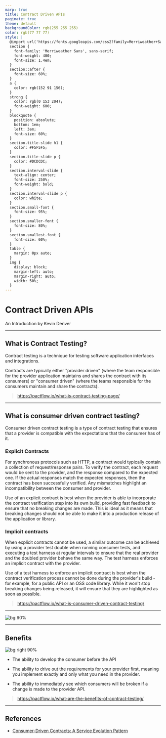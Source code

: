 ```yaml
---
marp: true
title: Contract Driven APIs
paginate: true
theme: default
backgroundColor: rgb(255 255 255)
color: rgb(77 77 77)
style: |
  @import url('https://fonts.googleapis.com/css2?family=Merriweather+Sans:ital,wght@0,400;0,600;1,400&display=swap');
  section { 
    font-family: 'Merriweather Sans', sans-serif;
    font-weight: 400;
    font-size: 1.4em; 
  }
  section::after {
    font-size: 60%;
  }
  a { 
    color: rgb(152 91 156); 
  }
  strong { 
    color: rgb(0 153 204);
    font-weight: 600;
  }
  blockquote {
    position: absolute;
    bottom: 1em;
    left: 3em;
    font-size: 60%;
  }
  section.title-slide h1 {
    color: #F5F5F5;
  }
  section.title-slide p {
    color: #DCDCDC;
  }
  section.interval-slide {
    text-align: center;
    font-size: 250%;
    font-weight: bold;
  }
  section.interval-slide p {
    color: white;
  }
  section.small-font {
    font-size: 95%;
  }
  section.smaller-font {
    font-size: 80%;
  }
  section.smallest-font {
    font-size: 60%;
  }
  table {
    margin: 0px auto;
  }
  img {
    display: block;
    margin-left: auto;
    margin-right: auto;
    width: 50%;
  }
---
```

<!-- _backgroundColor: #222222 -->
<!-- _class: title-slide -->
<!-- _paginate: false -->
<!-- _footer: June 2022 -->

# Contract Driven APIs

An Introduction by Kevin Denver

---

## What is Contract Testing?

Contract testing is a technique for testing software application interfaces and integrations.

Contracts are typically either "provider driven" (where the team responsible for the provider application maintains and shares the contract with its consumers) or "consumer driven" (where the teams responsible for the consumers maintain and share the contracts).

> https://pactflow.io/what-is-contract-testing-page/
---
<!-- _class: small-font -->

## What is consumer driven contract testing?

Consumer driven contract testing is a type of contract testing that ensures that a provider is compatible with the expectations that the consumer has of it.

### Explicit Contracts

For synchronous protocols such as HTTP, a contract would typically contain a collection of request/response pairs. To verify the contract, each request would be sent to the provider, and the response compared to the expected one. If the actual responses match the expected responses, then the contract has been successfully verified. Any mismatches highlight an incompatibility between the consumer and provider.

Use of an explicit contract is best when the provider is able to incorporate the contract verification step into its own build, providing fast feedback to ensure that no breaking changes are made. This is ideal as it means that breaking changes should not be able to make it into a production release of the application or library.

### Implicit contracts

When explicit contracts cannot be used, a similar outcome can be achieved by using a provider test double when running consumer tests, and executing a test harness at regular intervals to ensure that the real provider and the doubled provider behave the same way. The test harness enforces an implicit contract with the provider.

Use of a test harness to enforce an implicit contract is best when the contract verification process cannot be done during the provider's build - for example, for a public API or an OSS code library. While it won't stop breaking changes being released, it will ensure that they are highlighted as soon as possible.

> https://pactflow.io/what-is-consumer-driven-contract-testing/

---

![bg 60%](https://docs.pact.io/img/how-pact-works/summary.png)

---

## Benefits

![bg right 90%](https://s3-ap-southeast-2.amazonaws.com/content-prod-529546285894/2019/07/screenshot-16.png)

* The ability to develop the consumer before the API

* The ability to drive out the requirements for your provider first, meaning you implement exactly and only what you need in the provider.

* The ability to immediately see which consumers will be broken if a change is made to the provider API.

> https://pactflow.io/what-are-the-benefits-of-contract-testing/

---

## References

* [Consumer-Driven Contracts: A Service Evolution Pattern
][1]

[1]: https://martinfowler.com/articles/consumerDrivenContracts.html